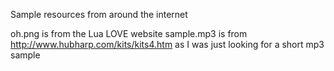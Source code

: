 Sample resources from around the internet


oh.png is from the Lua LOVE website
sample.mp3 is from http://www.hubharp.com/kits/kits4.htm
    as I was just looking for a short mp3 sample
